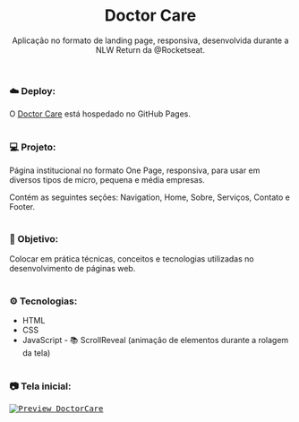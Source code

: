 <h1 align="center">Doctor Care</h1>
<p align="center">Aplicação no formato de landing page, responsiva, desenvolvida durante a NLW Return da @Rocketseat.</p> <br />

### ☁️ Deploy:

O <a href="https://github.com/LucasTKP/DoctorCare.git">Doctor Care</a> está hospedado no GitHub Pages.
<br /> <br />

### 💻 Projeto:

Página institucional no formato One Page, responsiva, para usar em diversos tipos de micro, pequena e média empresas.

Contém as seguintes seções: Navigation, Home, Sobre, Serviços, Contato e Footer.
<br /> <br />

### 🎯 Objetivo:

Colocar em prática técnicas, conceitos e tecnologias utilizadas no desenvolvimento de páginas web.
<br /> <br />

### ⚙️ Tecnologias:

- HTML
- CSS
- JavaScript - 📚 ScrollReveal (animação de elementos durante a rolagem da tela)
  <br /> <br />

### 📷 Tela inicial:

<kbd>[![Preview DoctorCare](https://drive.google.com/file/d/19eSrMrDuYkWif036S3YsiTrNpwaHmvvl/view?usp=sharing)](https://projectdoctorcare.vercel.app/)<kbd>

<br />

